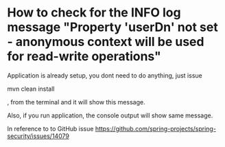 # How to check for the INFO log message "Property 'userDn' not set - anonymous context will be used for read-write operations"

Application is already setup, you dont need to do anything, just issue

mvn clean install

, from the terminal and it will show this message.

Also, if you run application, the console output will show same message.

In reference to to GitHub issue https://github.com/spring-projects/spring-security/issues/14079

